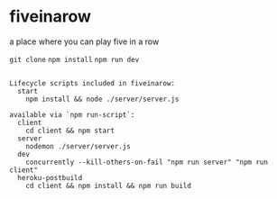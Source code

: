# fiveinarow
a place where you can play five in a row

`git clone`
`npm install`
`npm run dev`



```

Lifecycle scripts included in fiveinarow:
  start
    npm install && node ./server/server.js

available via `npm run-script`:
  client
    cd client && npm start
  server
    nodemon ./server/server.js
  dev
    concurrently --kill-others-on-fail "npm run server" "npm run client"
  heroku-postbuild
    cd client && npm install && npm run build



```